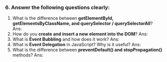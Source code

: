 
### 6. Answer the following questions clearly:

1. What is the difference between **getElementById, getElementsByClassName, and querySelector / querySelectorAll**?
Ans:
2. How do you **create and insert a new element into the DOM**?
Ans:
3. What is **Event Bubbling** and how does it work?
Ans:
4. What is **Event Delegation** in JavaScript? Why is it useful?
Ans:
5. What is the difference between **preventDefault() and stopPropagation()** methods?
Ans:

